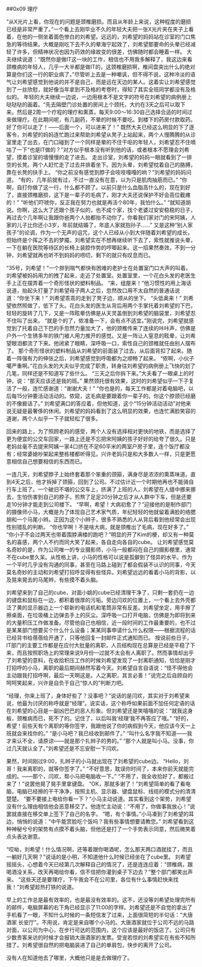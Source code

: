 ##0x09 理疗

“从X光片上看，你现在的问题是颈椎磨损。而且从年龄上来说，这种程度的磨损已经是非常严重了。”一个看上去刚毕业不久的年轻大夫把一张X光片夹在夹子上看着，在他的一侧坐着面色惨白的刘希望。远远的，刘希望的妈妈站在诊室的门口焦急的等待结果。大概是刚吃下去不久的晕海宁起效了，刘希望那要命的头晕已经减轻了许多，但精神状况也因为药效的缘故变的很差，仿佛随时都会睡着一样。
大夫继续说道：“既然你是做IT这一块的工作，相信也不用我多解释了，我这边来看颈椎病的年轻人，几乎一大半都是做IT的，这颈椎磨损啊，椎间盘突出什么的绝对算是你们这一行的职业病了。”尽管听上去是一种嘲讽，但不得不说，这种冷淡的语气让刘希望感觉到他说的并不是自己，而是远在天边的某人。这着实让刘希望感觉到了一丝欣慰，就好像当年拿到不及格的考卷时，得知了其实全班同学都没有及格似的。
年轻的大夫继续一边说，一边用根本不是文字的符号在刘希望的病例册上哒哒哒的画着。“先去隔壁门诊处置的房间上个颈托，大约在3天之后可以取下来。然后是2周一个疗程的理疗和熏蒸，每天9:00～16:30自己选择合适的时间过来做理疗。在此期间呢，有几副药，不晕的时候不要吃。到楼下的药房付款取药。好了你可以走了！——后面一个，可以进来了！”
既然大夫已经这么明显的下了逐客令，刘希望的妈妈连忙跑过来帮助刘希望从凳子上站起来，两个人慢腾腾的从诊室里走了出去，在门口碰到了一个同样是晕的不住干呕的年轻人，刘希望忍不住嘀咕了一下“也是IT做的？”对方似乎根本没有听到他的话，或者根本不愿理会刘希望，摸着诊室的墙慢慢的走了进去。
走出诊室，刘希望的妈妈一眼就看到了一排空的长凳。两个人赶忙走了过去并排着坐下。因为头晕，刘希望枕着自己的胳膊，靠在长凳的扶手上。
“你之前没有感觉到脖子会吱吱嘎嘎的响？”刘希望的妈妈问道。
“有的，几年前就有过，不过一直没有在意，以为只是肌肉抽筋而已。”
“你啊，自打你做了这一行，什么都不顾了。以前只是什么血脂高什么的，现在到好了，直接颈椎磨损，这下是一辈子的毛病了，刚才大夫还说保护不好会高位截瘫的！”
“听他们吓唬你，反正我在努力也就是再活个80年，我怕什么。”
“就知道胡说。你啊，这么大了还跟个孩子似的，也不成个家，找个老婆过安安稳稳的日子，再过去个几年啊让我跟你爸两个人抬都抬不动你了。你看我们家对门的宋阿姨，人家的儿子比你还小3岁，年前就结婚了，年底人家就抱孙子……”
又是这种“别人家孩子”的论调，作为一个无声的诅咒，这个人已经从小到大伴随着刘希望的成长，但始终是个挥之不去的梦魇。刘希望实在不想再继续听下去了，索性就推说头晕，一下在躺在医院等待区的长椅上装腔作势的哼唧起来。这一招果然奏效，不到一分钟，刘希望就再也听不到妈妈的唠叨，剩下的就只有叹息而已。

“35号，刘希望！”一个胖到喘气都快有困难的老护士在处置室门口大声的叫着。刘希望被妈妈用力的拽了起来，走近了处置室。处置室里，一个花白头发的老医生手上正在摆弄着一个奇形怪状的塑料制品。
“来，组屋来！”他习惯性的用上海话说道，抬起头打量了刘希望母子两人之后，忽然改口用不太自然的普通话说道：“你坐下来！”
刘希望乖乖的走到了凳子边，顺从的坐下。
“头低奥来！”
刘希望依然照做了，低下了头。花白头发的医生从背后用两个手掌托着刘希望的下巴，轻轻的旋转了几下，又是一阵眩晕仿佛是从天灵盖倒到刘希望的脑袋里，刘希望忍不住叫了出来。
“就是个的了，侬准备一下，会有点不适宜。”刚说完，刘希望就感觉到了托着自己下巴的手忽然力量加大了，他的颈椎传来了连续的咔咔声，仿佛是户外一个生锈多年的铁门被人用力推开的感觉。又是一阵让人窒息的眩晕，让刘希望眼泪都流了下来。他闭紧了眼睛，深呼吸一口，索性自己的颈椎就任由别人摆布了。
那个奇形怪状的塑料制品从刘希望的前面装了过去，从后面背扣了起来。随着一阵强有力的伸张之后，刘希望感觉到呼吸都为之顺畅了起来。
“侬啊，小伙子噶严重啊。”花白头发的大夫似乎完成了职责，转身往刘希望的病例册上飞快的划了几笔，同样还是不知道写了些什么。
“三天之后你拆下来。”大夫看了一眼桌上的时钟，说：“那天应该还是我的班。”
果然颈托很有效果，这时的刘希望似乎一下子复活了一般，连忙感谢道：“谢谢大夫！”
“你也是的，每天工作都是对着电脑吧，以后每15分钟要活动活动的。侬窥，这毛病是要跟着你一辈子的。你这个脖颈已经磨的不像捱话了。”
刘希望满口的答应着，但他知道，这个“15分钟活动活动”对他来说无疑是最奢侈的休闲。刘希望的妈妈看到了这么明显的效果，也连忙满脸笑容的道谢，两个人似乎一下子就轻松了很多。

回来的路上，为了照顾老妈的感受，两个人没有选择相对更快的地铁，而是选择了更为便宜的公交车回家，一路上还是不忘把宋阿姨的孩子好好的给夸了很久。只是老妈丝毫不去提宋阿姨一家4口挤在不足60平米的两室户房子里，连个饭厅都没有；经常婆媳吵架起来整栋楼都听得见。兴许老妈只是和大多数人一样，只是更愿意相信自己想要相信的东西而已。

一连几天，刘希望脖子上始终套着那个笨重的颈箍，满身尽是浓浓的熏蒸味道。直到4天之后，他才拆掉了颈箍，回到了公司。不过估计近一个时期他再也不能骑自行车上班了。一个破旧不堪的公交车上，挤满了上班的人，刘希望在人缝中挪来挪去，生怕伤害到自己的脖子。煎熬了足足20分钟之后才从人群中下车，但是还要走10分钟才能走到公司楼下。
“早啊，希望！大病初愈了？”迎接他的是制作部门的摄像师小马，大概是为了体现自己艺术家气质，年纪轻轻的他就留着满脸的络腮胡和一个马尾小辫。正因为这个小辫子，很多不熟悉的人从背后看到他经常会出现性别错乱的判断。
“你也早啊！不是啥大病，就是颈椎出了毛病，现在好多了。”
“你小子不会过两天也带着围脖满楼的跑吧？”明显的开了Kim的梗，却又有一种莫名的喜感，两个人不约而同大笑了起来，各自走向各自的cube。
让刘希望感觉莫名奇妙的是，作为公司唯一的专业摄影师，小马一般都闷在自己的摄影棚里，通常不在cube里久呆。从性格上讲，小马的性格可以说是孤僻到了怪异的水平。作为一个平时几乎没有沟通的同事，甚至在马路上碰到了都会假装不认识的同事，今天莫名奇妙的主动和刘希望打招呼显得有些怪异。刘希望远远的看着小马的背影，以及晃来晃去的马尾辫，有些摸不着头脑。

刘希望来到了自己的cube，对面小姚的cube已经清理干净了，只剩一套扔在一边的键盘和鼠标在一边，都积着很厚的污垢。旁边闫欢的位置上，一个看上去外壳都泛了黄的显示器边上一个崭新的电话机和笔筒非常有反差。刘希望坐定，用手擦了擦桌面，在垃圾桶上边弹去手上的灰尘。深呼吸一口打开电脑，仿佛是为即将到来的大量积压工作做准备。尽管他自己也相信，近一段时间的工作最重要的，也不过是某某部门想要买个什么什么设备；某某同事申请什么什么权限——根据流程的话已经背书给蓓蓓给开通了，只等他回复一封邮件正式通知而已。
按说前些日子，IT部门的主要工作都是在应付大批量的离职，人员结构现在总算是已经是平稳了下来，而且按照职场上的常理来说9月份一过就不太会有人离职了。然而事情却出乎了刘希望的意料，在收拾积压工作的时候刘希望发现了一封离职通知，恰恰是刚才打招呼的小马，离职的最后期间赫然写着今天。刘希望自言自语说：“怪不得他会主动跟我打招呼啊，最后一天啊这是。人之离职，其言必善！”说完之后自顾自的呵呵笑起来，兴许是自负于自己“惊人的”判断力吧。

“经理，你来上班了，身体好些了？没事吧？”说话的是闫欢，其实对于刘希望来说，他最为讨厌的称呼就是“经理”。说实话，这个称呼如果前面不加任何定语的话在刘希望的心目是一副凶巴巴的恶人形象。但刘希望还是笑嘻嘻的说：“就我这身板，颈椎病而已，死不了的。记住了，以后叫我’经理’我不再答应了哦。”
“好的，希望！前些天有个离职的等你签字，我跟他说了你的病假到今天，他应该今天一上班就会来找你的。”
“是小马吧？我已经收到邮件了。”
“叫什么名字我不知道——我才来认不全，请原谅——就是那个扎辫子的男的。”
“那个人就是叫小马。没事，你过几天就认全了。”刘希望还是不忘安慰一下闫欢。

果然，时间刚过9:00，扎辫子的小马就出现在了刘希望的cube边。
“Hello，刘哥！我来离职的，就等你签字了。”
“不好意思，耽误你时间了，本来你前天就能完成的。——那个，闫欢，帮小马把电脑收一下。”
“不用了，我全收拾好了，都搬过来了！”说罢他晃了晃手里拿键盘。
“OK，那就多谢了！”刘希望简单的看了看电脑，电脑已经擦的干干净净，按照主机、显示器、键盘鼠标、线缆的模式分的清清楚楚。
“要不要接上电给你看一下？”小马主动说道。其实看到这个架势，刘希望没有什么理由相信他会恶意移交了。他连忙主动说：“不用了，你做事我放心！”说罢就直接在移交单上签下了自己的名字。
“嗯，有个事情。”小马凑到了刘希望的耳边，悄悄的说道：“中午能赏脸吃个饭吗？我有些事情想要请教您。”
刘希望看到这种神秘兮兮的架势有点摸不着头脑，但他还是打了一个手势表示同意，然后微笑着点头表达谢意。

“哎呦，刘希望！什么情况啊，还等着跟你喝酒呢，怎么那天两口酒就挂了，而且一躺好几天啊？”说话的是小明，不知道他什么时候已经坐在了cube里。
刘希望摇摇头，心想着今天已经第几次解释自己的情况了，还是连连应着：“颈椎病，跟喝酒没关系，改天再喝给你看，信不信把你灌到桌子下边去？”整个部门都笑出声来。
“这些天还是要理疗，下午我会不在公司里，各位有什么事情赶快来找我！”刘希望趁热打铁的说道。

早上的工作总是最有效率的，也是最没有效率的。这不，还没等刘希望处理完所有的邮件，电脑屏幕的右下角已经显示了11:00的字样。刘希望还是不自觉的拿出了手机看了一眼，不知什么时候的一条短信发了过来，上面很简短的半句话：“大唐酒家 长安厅”。不用说，肯定是来自哪个小马的。大唐酒家就位于公司不远的马路对面，以公司为中心，在步行可达的范围内，这个应该是最好的饭店了。公司只有少数贵客来访的时候才会报销大唐酒家的发票。受宠若惊的刘希望实在有些不知所措了。刘希望很自然的把电脑装进了自己的单肩包，快步的离开了公司。

没有人在知道他去了哪里，大概他只是是去做理疗了。